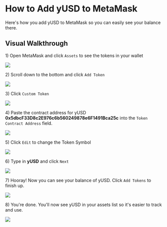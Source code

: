 # How to Add yUSD to MetaMask

Here's how you add yUSD to MetaMask so you can easily see your balance there.

## Visual Walkthrough

1\) Open MetaMask and click `Assets` to see the tokens in your wallet

![](https://i.imgur.com/N34iMar.png)

2\) Scroll down to the bottom and click `Add Token`

![](https://i.imgur.com/hRd2MD7.png)

3\) Click `Custom Token`

![](https://i.imgur.com/rGbV1eT.png)

4\) Paste the contract address for yUSD **0x5dbcF33D8c2E976c6b560249878e6F1491Bca25c** into the `Token Contract Address` field.

![](https://i.imgur.com/6H2JhRN.png)

5\) Click `Edit` to change the Token Symbol

![](https://i.imgur.com/E12XN8x.png)

6\) Type in **yUSD** and click `Next`

![](https://i.imgur.com/kNkrqj3.png)

7\) Hooray! Now you can see your balance of yUSD. Click `Add Tokens` to finish up.

![](https://i.imgur.com/gkt6KME.png)

8\) You're done. You'll now see yUSD in your assets list so it's easier to track and use.

![](https://i.imgur.com/ZgtftOw.png)
